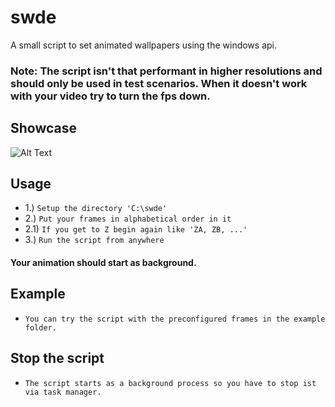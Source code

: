 # swde
A small script to set animated wallpapers using the windows api.

### Note: The script isn't that performant in higher resolutions and should only be used in test scenarios. When it doesn't work with your video try to turn the fps down.

## Showcase
![Alt Text](https://github.com/Flederossi/swde/blob/main/animation.gif)

## Usage
* 1.) ```Setup the directory 'C:\swde'```
* 2.) ```Put your frames in alphabetical order in it```
* 2.1) ```If you get to Z begin again like 'ZA, ZB, ...'```
* 3.) ```Run the script from anywhere```
#### Your animation should start as background.

## Example
* ```You can try the script with the preconfigured frames in the example folder.```

## Stop the script
* ```The script starts as a background process so you have to stop ist via task manager.```
